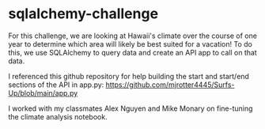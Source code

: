# sqlalchemy-challenge
For this challenge, we are looking at Hawaii's climate over the course of one year to determine which area will likely be best suited for a vacation! To do this, we use SQLAlchemy to query data and create an API app to call on that data.

I referenced this github repository for help building the start and start/end sections of the API in app.py: https://github.com/mjrotter4445/Surfs-Up/blob/main/app.py

I worked with my classmates Alex Nguyen and Mike Monary on fine-tuning the climate analysis notebook.
